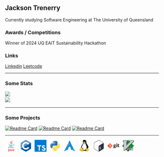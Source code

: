 ## Jackson Trenerry

Currently studying Software Engineering at The University of Queensland  
### Awards / Competitions
Winner of 2024 UQ EAIT Sustainability Hackathon

### Links
[Linkedin](https://www.linkedin.com/in/Jtrenerry/ )
[Leetcode](https://leetcode.com/Tablespoon/)    

---
### Some Stats
<picture>
  <source
    srcset="https://github-readme-stats.vercel.app/api?username=JTrenerry&show_icons=true&theme=dark"
    media="(prefers-color-scheme: dark)"
  />
  <img src="https://github-readme-stats.vercel.app/api?username=JTrenerry&show_icons=true" />
</picture>  

  </br>
<picture>
  <source
    srcset="https://github-readme-stats.vercel.app/api/top-langs/?username=JTrenerry&layout=compact&theme=dark"
    media="(prefers-color-scheme: dark)"
  />
  <img src="https://github-readme-stats.vercel.app/api/top-langs/?username=JTrenerry&layout=compact&theme=dark" />
</picture>

---
### Some Projects
[![Readme Card](https://github-readme-stats.vercel.app/api/pin/?username=JTrenerry&repo=MonsterEnergy&theme=dark)](https://github.com/JTrenerry/MonsterEnergy)
[![Readme Card](https://github-readme-stats.vercel.app/api/pin/?username=JTrenerry&repo=LibGDX-Texture-Packer&theme=dark)](https://github.com/JTrenerry/LibGDX-Texture-Packer)
[![Readme Card](https://github-readme-stats.vercel.app/api/pin/?username=JTrenerry&repo=spoons&theme=dark)](https://github.com/JTrenerry/spoons)

---
<p>
<img src="https://github.com/devicons/devicon/blob/master/icons/java/java-original-wordmark.svg" title="Java" alt="Java" width="40" height="40"/>&nbsp;
<img src="https://github.com/devicons/devicon/blob/master/icons/c/c-original.svg" title="C" alt="C" width="40" height="40"/>&nbsp;
<img src="https://github.com/devicons/devicon/blob/master/icons/typescript/typescript-original.svg" title="TS" alt="TS" width="40" height="40"/>&nbsp;
<img src="https://github.com/devicons/devicon/blob/master/icons/python/python-original.svg" title="Python" alt="Python" width="40" height="40"/>&nbsp;
<img src="https://github.com/devicons/devicon/blob/master/icons/archlinux/archlinux-original.svg" title="Arch" alt="Arch" width="40" height="40"/>&nbsp;
<img src="https://github.com/devicons/devicon/blob/master/icons/linux/linux-original.svg" title="Linux" alt="Linux" width="40" height="40"/>&nbsp;
<img src="https://github.com/devicons/devicon/blob/master/icons/bash/bash-original.svg" title="Bash" alt="Bash" width="40" height="40"/>&nbsp;
<img src="https://github.com/devicons/devicon/blob/master/icons/git/git-original-wordmark.svg" title="Git" alt="Git" width="40" height="40"/>&nbsp;
<img src="https://github.com/devicons/devicon/blob/master/icons/vim/vim-original.svg" title="Vim" alt="Vim" width="40" height="40"/>&nbsp;
</p>
